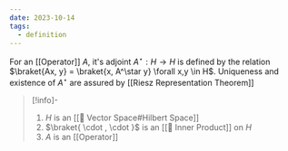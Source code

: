 ```yaml
---
date: 2023-10-14
tags:
  - definition
---
```

For an [[Operator]] $A$, it's adjoint $A^\star : H \rightarrow H$  is defined by the relation $\braket{Ax, y} = \braket{x, A^\star y} \forall x,y \in H$. Uniqueness and existence of $A^\star$ are assured by [[Riesz Representation Theorem]]

>[!info]-
> 1. $H$ is an [[📘 Vector Space#Hilbert Space]] 
> 2. $\braket{ \cdot , \cdot }$ is an [[📘 Inner Product]] on $H$
> 3. $A$ is an [[Operator]]